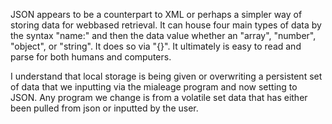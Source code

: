 JSON appears to be a counterpart to XML or perhaps a simpler way of storing data for webbased retrieval. It can house four main types of data by the syntax "name:" and then the data value whether an "array", "number", "object", or "string". It does so via "{}". It ultimately is easy to read and parse for both humans and computers.

I understand that local storage is being given or overwriting a persistent set of data that we inputting via the mialeage program and now setting to JSON. Any program we change is from a volatile set data that has either been pulled from json or inputted by the user.


